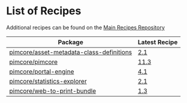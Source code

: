 # List of Recipes

Additional recipes can be found on the [Main Recipes Repository](https://github.com/symfony/recipes/blob/flex/main/RECIPES.md)

| Package | Latest Recipe |
| --- | --- |
| [pimcore/asset-metadata-class-definitions](https://packagist.org/packages/pimcore/asset-metadata-class-definitions) | [2.1](pimcore/asset-metadata-class-definitions/2.1) |
| [pimcore/pimcore](https://packagist.org/packages/pimcore/pimcore) | [11.3](pimcore/pimcore/11.3) |
| [pimcore/portal-engine](https://packagist.org/packages/pimcore/portal-engine) | [4.1](pimcore/portal-engine/4.1) |
| [pimcore/statistics-explorer](https://packagist.org/packages/pimcore/statistics-explorer) | [2.1](pimcore/statistics-explorer/2.1) |
| [pimcore/web-to-print-bundle](https://packagist.org/packages/pimcore/web-to-print-bundle) | [1.3](pimcore/web-to-print-bundle/1.3) |
